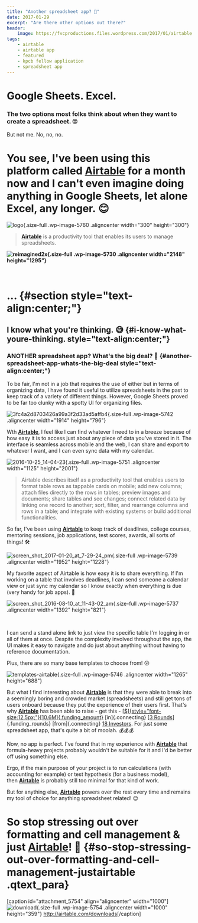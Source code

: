 ```yaml
---
title: "Another spreadsheet app? 🤔️️"
date: 2017-01-29
excerpt: "Are there other options out there?"
header:
    image: https://fvcproductions.files.wordpress.com/2017/01/airtable.png
tags:
    - airtable
    - airtable app
    - featured
    - kpcb fellow application
    - spreadsheet app
---
```


# Google Sheets. Excel.

### The two options most folks think about when they want to create a spreadsheet. 🙄

But not me. No, no, no.

You see, I've been using this platform called [**Airtable**](http://airtable.com) for a month now and I can't even imagine doing anything in Google Sheets, let alone Excel, any longer. 😊
==========================================================================================================================================================================================

![logo](https://fvcproductions.files.wordpress.com/2017/01/logo1.png){.size-full
.wp-image-5760 .aligncenter width="300" height="300"}

> [**Airtable**](http://airtable.com) is a productivity tool that
> enables its users to manage spreadsheets.

**![reimagined2x](https://fvcproductions.files.wordpress.com/2017/01/reimagined2x.png){.size-full
.wp-image-5730 .aligncenter width="2148" height="1295"}**

 

... {#section style="text-align:center;"}
===

**I know what you're thinking. 😅** {#i-know-what-youre-thinking. style="text-align:center;"}
----------------------------------

### **ANOTHER spreadsheet app? What's the big deal? 👿** {#another-spreadsheet-app-whats-the-big-deal style="text-align:center;"}

To be fair, I'm not in a job that requires the use of either but in
terms of organizing data, I have found it useful to utilize spreadsheets
in the past to keep track of a variety of different things. However,
Google Sheets proved to be far too clunky with a spotty UI for
organizing files.

![3fc4a2d8703426a99a3f2d33ad5affb4](https://fvcproductions.files.wordpress.com/2017/01/3fc4a2d8703426a99a3f2d33ad5affb4.png){.size-full
.wp-image-5742 .aligncenter width="1914" height="796"}

Wth [**Airtable**](http://airtable.com), I feel like I can find whatever
I need to in a breeze because of how easy it is to access just about any
piece of data you've stored in it. The interface is seamless across
mobile and the web, I can share and export to whatever I want, and I can
even sync data with my calendar.

![2016-10-25\_14-04-23](https://fvcproductions.files.wordpress.com/2017/01/2016-10-25_14-04-23.jpg){.size-full
.wp-image-5751 .aligncenter width="1125" height="2001"}

> Airtable describes itself as a productivity tool that enables users to
> format table rows as tappable cards on mobile; add new columns; attach
> files directly to the rows in tables; preview images and documents;
> share tables and see changes; connect related data by linking one
> record to another; sort, filter, and rearrange columns and rows in a
> table; and integrate with existing systems or build additional
> functionalities.

So far, I've been using [**Airtable**](http://airtable.com) to keep
track of deadlines, college courses, mentoring sessions, job
applications, test scores, awards, all sorts of things! 🛠

![screen\_shot\_2017-01-20\_at\_7-29-24\_pm](https://fvcproductions.files.wordpress.com/2017/01/screen_shot_2017-01-20_at_7-29-24_pm.png){.size-full
.wp-image-5739 .aligncenter width="1952" height="1228"}

My favorite aspect of Airtable is how easy it is to share everything. If
I'm working on a table that involves deadlines, I can send someone a
calendar view or just sync my calendar so I know exactly when everything
is due (very handy for job apps). 📆

![screen\_shot\_2016-08-10\_at\_11-43-02\_am](https://fvcproductions.files.wordpress.com/2017/01/screen_shot_2016-08-10_at_11-43-02_am.png){.size-full
.wp-image-5737 .aligncenter width="1392" height="821"}

 

I can send a stand alone link to just view the specific table I'm
logging in or all of them at once. Despite the complexity involved
throughout the app, the UI makes it easy to navigate and do just about
anything without having to reference documentation.

Plus, there are so many base templates to choose from! 😲

![templates-airtable](https://fvcproductions.files.wordpress.com/2017/01/templates-airtable.png){.size-full
.wp-image-5746 .aligncenter width="1265" height="688"}

But what I find interesting about [**Airtable**](http://airtable.com) is
that they were able to break into a seemingly boring and crowded market
(spreadsheets) and still get tons of users onboard because they put the
experience of their users first. That's
why [**Airtable**](http://airtable.com) has been able to raise - get
this -
[[\$]{style="font-size:12.5px;"}[10.6M]{.funding_amount}](https://www.crunchbase.com/organization/airtable#/entity)
[in]{.connecting} [[3
Rounds](https://www.crunchbase.com/organization/airtable/funding-rounds)]{.funding_rounds}
[from]{.connecting} [18
Investors](https://www.crunchbase.com/organization/airtable/investors).
For just some spreadsheet app, that's quite a bit of moolah. 💰💰💰

Now, no app is perfect. I've found that in my experience
with [**Airtable**](http://airtable.com) that formula-heavy projects
probably wouldn't be suitable for it and I'd be better off using
something else.

Ergo, if the main purpose of your project is to run calculations (with
accounting for example) or test hypothesis (for a business model),
then [**Airtable**](http://airtable.com) is probably still too minimal
for that kind of work.

But for anything else, [**Airtable**](http://airtable.com) powers over
the rest every time and remains my tool of choice for anything
spreadsheet related! 😉

So stop stressing out over formatting and cell management & just **[Airtable](http://airtable.com)**! 🎉 {#so-stop-stressing-out-over-formatting-and-cell-management-justairtable .qtext_para}
=======================================================================================================

\[caption id="attachment\_5754" align="aligncenter"
width="1000"\]![download](https://fvcproductions.files.wordpress.com/2017/01/download.png){.size-full
.wp-image-5754 .aligncenter width="1000" height="359"}
<http://airtable.com/downloads>\[/caption\]
